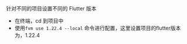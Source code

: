 针对不同的项目设置不同的 Flutter 版本

- 在终端，cd 到项目中
- 使用`fvm use 1.22.4 --local` 命令进行配置，这里设置项目的flutter版本为，1.22.4

